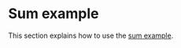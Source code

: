 # Sum example

This section explains how to use the [sum example](https://github.com/teratide/fletcher-opae/tree/master/examples/sum).

